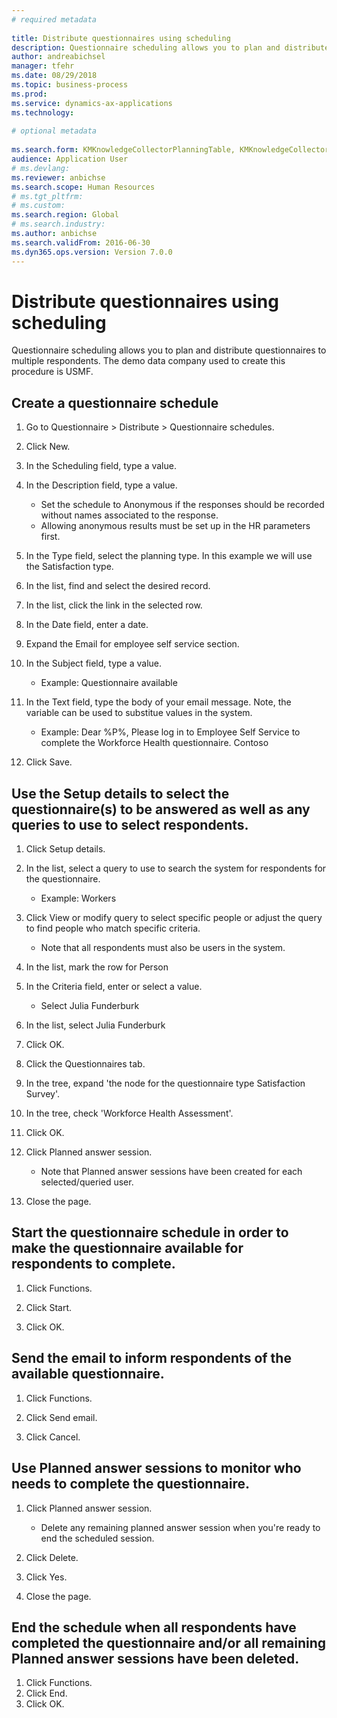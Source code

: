 ```yaml
--- 
# required metadata 
 
title: Distribute questionnaires using scheduling
description: Questionnaire scheduling allows you to plan and distribute questionnaires to multiple respondents. 
author: andreabichsel
manager: tfehr 
ms.date: 08/29/2018
ms.topic: business-process 
ms.prod:  
ms.service: dynamics-ax-applications 
ms.technology:  
 
# optional metadata 
 
ms.search.form: KMKnowledgeCollectorPlanningTable, KMKnowledgeCollectorPlanningMulti, SysQueryForm, HcmPersonLookup, KMKnowledgeCollectorPlanning, HcmLearningWorkspace
audience: Application User 
# ms.devlang:  
ms.reviewer: anbichse
ms.search.scope: Human Resources
# ms.tgt_pltfrm:  
# ms.custom:  
ms.search.region: Global
# ms.search.industry: 
ms.author: anbichse
ms.search.validFrom: 2016-06-30 
ms.dyn365.ops.version: Version 7.0.0 
---
```


# Distribute questionnaires using scheduling

Questionnaire scheduling allows you to plan and distribute questionnaires to multiple respondents. The demo data company used to create this procedure is USMF.

## Create a questionnaire schedule

1. Go to Questionnaire > Distribute > Questionnaire schedules.

2. Click New.

3. In the Scheduling field, type a value.

4. In the Description field, type a value.
    * Set the schedule to Anonymous if the responses should be recorded without names associated to the response.  
    * Allowing anonymous results must be set up in the HR parameters first.  

5. In the Type field, select the planning type.  In this example we will use the Satisfaction type.

6. In the list, find and select the desired record.

7. In the list, click the link in the selected row.

8. In the Date field, enter a date.

9. Expand the Email for employee self service section.

10. In the Subject field, type a value.

    * Example: Questionnaire available  

11. In the Text field, type the body of your email message. Note, the variable can be used to substitue values in the system.

    * Example: Dear %P%, Please log in to Employee Self Service to complete the Workforce Health questionnaire.  Contoso  

12. Click Save.

## Use the Setup details to select the questionnaire(s) to be answered as well as any queries to use to select respondents.

1. Click Setup details.

2. In the list, select a query to use to search the system for respondents for the questionnaire.

    * Example: Workers  

3. Click View or modify query to select specific people or adjust the query to find people who match specific criteria.

    * Note that all respondents must also be users in the system.  

4. In the list, mark the row for Person

5. In the Criteria field, enter or select a value.

    * Select Julia Funderburk  

6. In the list, select Julia Funderburk

7. Click OK.

8. Click the Questionnaires tab.

9. In the tree, expand 'the node for the questionnaire type Satisfaction Survey'.

10. In the tree, check 'Workforce Health Assessment'.

11. Click OK.

12. Click Planned answer session.

    * Note that Planned answer sessions have been created for each selected/queried user.  

13. Close the page.

## Start the questionnaire schedule in order to make the questionnaire available for respondents to complete.

1. Click Functions.

2. Click Start.

3. Click OK.

## Send the email to inform respondents of the available questionnaire.

1. Click Functions.

2. Click Send email.

3. Click Cancel.

## Use Planned answer sessions to monitor who needs to complete the questionnaire.

1. Click Planned answer session.

    * Delete any remaining planned answer session when you're ready to end the scheduled session.  

2. Click Delete.

3. Click Yes.

4. Close the page.

## End the schedule when all respondents have completed the questionnaire and/or all remaining Planned answer sessions have been deleted.

1. Click Functions.
2. Click End.
3. Click OK.

